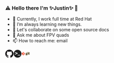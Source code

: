 ### ⚠️   Hello there I'm ✨Justin✨ 👋



- 🔭  Currently, I work full time at Red Hat
- 🌱  I’m always learning new things.
- 👯  Let's collaborate on some open source docs
- 💬  Ask me about FPV quads 
- 📫  How to reach me: email


<img align="left" alt="GitHub" width="26px" src="https://raw.githubusercontent.com/github/explore/78df643247d429f6cc873026c0622819ad797942/topics/github/github.png" />

<img align="left" alt="Terminal" width="26px" src="https://raw.githubusercontent.com/github/explore/80688e429a7d4ef2fca1e82350fe8e3517d3494d/topics/terminal/terminal.png">

<img align="left" alt="Git" width="26px" src="https://raw.githubusercontent.com/github/explore/80688e429a7d4ef2fca1e82350fe8e3517d3494d/topics/git/git.png">


